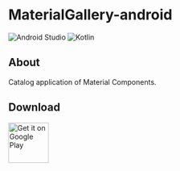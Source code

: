 # MaterialGallery-android  

![Android Studio](https://img.shields.io/badge/Android%20Studio-Bumblebee%20Canary11-green.svg)
![Kotlin](https://img.shields.io/badge/kotlin-1.5.21-yellow.svg)

## About  
Catalog application of Material Components.  

## Download  

[<img src="https://play.google.com/intl/en_us/badges/images/generic/en_badge_web_generic.png"
alt="Get it on Google Play" height="80">](https://play.google.com/store/apps/details?id=com.numero.material_gallery)
